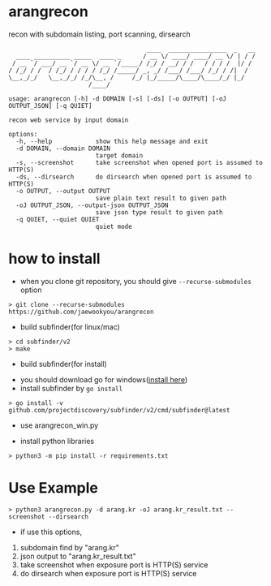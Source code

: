 # arangrecon
recon with subdomain listing, port scanning, dirsearch
```
                                      ____  ________________  _   __
  ____ __________ _____  ____ _      / __ \/ ____/ ____/ __ \/ | / /
 / __ `/ ___/ __ `/ __ \/ __ `/_____/ /_/ / __/ / /   / / / /  |/ / 
/ /_/ / /  / /_/ / / / / /_/ /_____/ _, _/ /___/ /___/ /_/ / /|  /  
\__,_/_/   \__,_/_/ /_/\__, /     /_/ |_/_____/\____/\____/_/ |_/   
                      /____/                                        

usage: arangrecon [-h] -d DOMAIN [-s] [-ds] [-o OUTPUT] [-oJ OUTPUT_JSON] [-q QUIET]

recon web service by input domain

options:
  -h, --help            show this help message and exit
  -d DOMAIN, --domain DOMAIN
                        target domain
  -s, --screenshot      take screenshot when opened port is assumed to HTTP(S)
  -ds, --dirsearch      do dirsearch when opened port is assumed to HTTP(S)
  -o OUTPUT, --output OUTPUT
                        save plain text result to given path
  -oJ OUTPUT_JSON, --output-json OUTPUT_JSON
                        save json type result to given path
  -q QUIET, --quiet QUIET
                        quiet mode
```

# how to install

- when you clone git repository, you should give `--recurse-submodules` option
```
> git clone --recurse-submodules https://github.com/jaewookyou/arangrecon
```

- build subfinder(for linux/mac)
```
> cd subfinder/v2
> make
```
- build subfinder(for install)
 * you should download go for windows([install here](https://go.dev/dl/))
 * install subfinder by `go install`
```
> go install -v github.com/projectdiscovery/subfinder/v2/cmd/subfinder@latest
```
 * use arangrecon_win.py

- install python libraries
```
> python3 -m pip install -r requirements.txt
```

# Use Example

```
> python3 arangrecon.py -d arang.kr -oJ arang.kr_result.txt --screenshot --dirsearch
```
- if use this options,
1. subdomain find by "arang.kr"
2. json output to "arang.kr_result.txt"
3. take screenshot when exposure port is HTTP(S) service
4. do dirsearch when exposure port is HTTP(S) service
